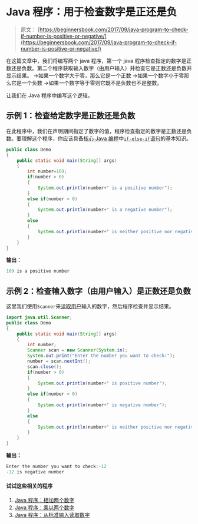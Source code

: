 # Java 程序：用于检查数字是正还是负

> 原文： [https://beginnersbook.com/2017/09/java-program-to-check-if-number-is-positive-or-negative/](https://beginnersbook.com/2017/09/java-program-to-check-if-number-is-positive-or-negative/)

在这篇文章中，我们将编写两个 java 程序，第一个 java 程序检查指定的数字是正数还是负数。第二个程序获取输入数字（由用户输入）并检查它是正数还是负数并显示结果。
→如果一个数字大于零，那么它是一个正数
→如果一个数字小于零那么它是一个负数
→如果一个数字等于零则它既不是负数也不是整数。

让我们在 Java 程序中编写这个逻辑。

## 示例 1：检查给定数字是正数还是负数

在此程序中，我们在声明期间指定了数字的值，程序检查指定的数字是正数还是负数。要理解这个程序，你应该具备[核心 Java 编程](https://beginnersbook.com/2017/08/if-else-statement-in-java/)中[`if-else-if`语句](https://beginnersbook.com/2017/08/if-else-statement-in-java/)的基本知识。

```java
public class Demo
{
    public static void main(String[] args) 
    {
        int number=109;
        if(number > 0)
        {
            System.out.println(number+" is a positive number");
        }
        else if(number < 0)
        {
            System.out.println(number+" is a negative number");
        }
        else
        {
            System.out.println(number+" is neither positive nor negative");
        }
    }
}
```

**输出：**

```java
109 is a positive number
```

## 示例 2：检查输入数字（由用户输入）是正数还是负数

这里我们使用`Scanner`来[读取用户](https://beginnersbook.com/2017/09/java-program-to-read-integer-value-from-the-standard-input/)输入的数字，然后程序检查并显示结果。

```java
import java.util.Scanner;
public class Demo
{
    public static void main(String[] args) 
    {
        int number;
        Scanner scan = new Scanner(System.in);
        System.out.print("Enter the number you want to check:");
        number = scan.nextInt();
        scan.close();
        if(number > 0)
        {
            System.out.println(number+" is positive number");
        }
        else if(number < 0)
        {
            System.out.println(number+" is negative number");
        }
        else
        {
            System.out.println(number+" is neither positive nor negative");
        }
    }
}
```

**输出：**

```java
Enter the number you want to check:-12
-12 is negative number
```

#### 试试这些相关的程序

1.  [Java 程序：相加两个数字](https://beginnersbook.com/2017/09/java-program-to-add-two-numbers/)
2.  [Java 程序：乘以两个数字](https://beginnersbook.com/2017/09/java-program-to-multiply-two-numbers/)
3.  [Java 程序：从标准输入读取数字](https://beginnersbook.com/2017/09/java-program-to-read-integer-value-from-the-standard-input/)